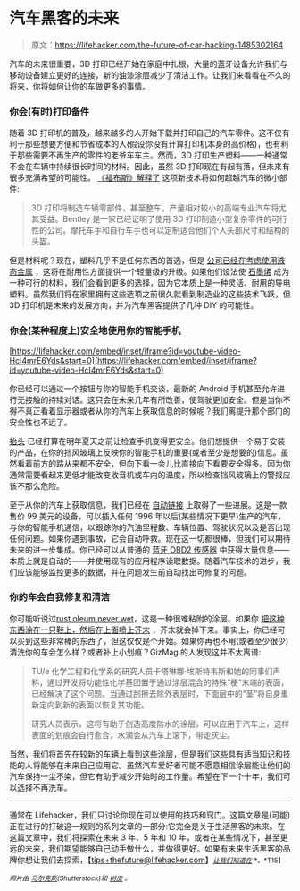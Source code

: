 # 汽车黑客的未来

> 原文：<https://lifehacker.com/the-future-of-car-hacking-1485302164>

汽车的未来很重要，3D 打印已经开始在家庭中扎根，大量的蓝牙设备允许我们与移动设备建立更好的连接，新的油漆涂层减少了清洁工作。让我们来看看在不久的将来，你将如何让你的车做更多的事情。



### 你会(有时)打印备件

随着 3D 打印机的普及，越来越多的人开始下载并打印自己的汽车零件。这不仅有利于那些想要方便和节省成本的人(假设你没有计算打印机本身的高价格)，也有利于那些需要不再生产的零件的老爷车车主。然而，3D 打印生产塑料——一种通常不会在车辆中持续很长时间的材料。因此，虽然 3D 打印现在有起有落，但未来有很多充满希望的可能性。 [《福布斯》解释了](http://www.forbes.com/sites/ehrlichfu/2013/10/29/our-future-with-3-d-printers-7-disrupted-industries/) 这项新技术将如何超越汽车的微小部件:

> 3D 打印将制造车辆零部件，甚至整车。产量相对较小的高端专业汽车将尤其受益。Bentley 是一家已经证明了使用 3D 打印制造小型复杂零件的可行性的公司。摩托车手和自行车手也可以定制适合他们个人头部尺寸和结构的头盔。

但是材料呢？现在，塑料几乎不是任何东西的首选，但是 [公司已经在考虑使用液态金属](http://news.cnet.com/8301-13579_3-57613333-37/apple-applies-for-5-patents-tied-to-liquidmetal-3d-printing/) ，这将在耐用性方面提供一个轻量级的升级。如果他们设法使 [石墨烯](http://en.wikipedia.org/wiki/Graphene) 成为一种可行的材料，我们会看到更多的选择，因为它本质上是一种灵活、耐用的导电塑料。虽然我们将在家里拥有这些选项之前很久就看到制造业的这些技术飞跃，但 3D 打印机是未来的发展方向，并为汽车黑客提供了几种 DIY 的可能性。

### 你会(某种程度上)安全地使用你的智能手机

 [https://lifehacker.com/embed/inset/iframe?id=youtube-video-HcI4mrE6Yds&start=0](https://lifehacker.com/embed/inset/iframe?id=youtube-video-HcI4mrE6Yds&start=0) 

你已经可以通过一个按钮与你的智能手机交谈，最新的 Android 手机甚至允许进行无接触的持续对话。这只会在未来几年有所改善，使驾驶更加安全。但是当你不得不真正看着显示器或者从你的汽车上获取信息的时候呢？我们离提升那个部门的安全性也不远了。

[抬头](http://www.indiegogo.com/projects/headsup-a-transparent-smart-phone-integrated-windshield-display) 已经打算在明年夏天之前让检查手机变得更安全。他们想提供一个易于安装的产品，在你的挡风玻璃上反映你的智能手机的重要(或者至少是想要的)信息。虽然看着前方的路从来都不安全，但向下看一会儿比直接向下看要安全得多。因为你通常需要看起来更低才能改变收音机或车内的温度，所以检查挡风玻璃上的警报应该不那么危险。

至于从你的汽车上获取信息，我们已经在 [自动链接](https://lifehacker.com/automatic-tracks-your-driving-and-your-car-to-save-you-1453393979) 上取得了一些进展。这是一款售价 99 美元的设备，可以插入任何 1996 年以后(某些情况下更早)生产的汽车，与你的智能手机通信，以跟踪你的汽油里程数、车辆位置、驾驶状况以及是否出现任何问题。如果你遇到事故，它会自动呼救。现在这一切都很棒，但我们可以期待未来的进一步集成。你已经可以从普通的 [蓝牙 OBD2 传感器](https://www.amazon.com/dp/B005NLQAHS?asc_campaign=InlineText&asc_refurl=https://lifehacker.com/the-future-of-car-hacking-1485302164&asc_source=&linkCode=ogi&psc=1&smid=A2VZTJP6N0Z6QL&tag=kinjalifehackerlink-20&th=1) 中获得大量信息——本质上就是自动的——并使用现有的应用程序读取数据。随着汽车技术的进步，我们应该能够监控更多的数据，并在问题发生前自动找出可修复的问题。

### 你的车会自我修复和清洁

你可能听说过[rust oleum never wet](http://www.rustoleum.com/product-catalog/consumer-brands/neverwet/neverwet-kit/)，这是一种很难粘附的涂层。如果你 [把这种东西涂在一只鞋上，然后在上面喷上芥末](http://www.youtube.com/watch?v=DZrjXSsfxMQ) ，芥末就会掉下来。事实上，你已经可以买到这些非常棒的东西了，但这仅仅是个开始。如果你再也不用(或者至少很少)清洗你的车会怎么样？或者补上小划痕？GizMag 的人发现这并不太离谱:

> TU/e 化学工程和化学系的研究人员卡塔琳娜·埃斯特韦斯和她的同事们声称，通过开发将功能性化学基团置于通过涂层混合的特殊“梗”末端的表面，已经解决了这个问题。当通过刮擦去除外表层时，下面层中的“茎”将自身重新定向到新的表面以恢复其功能。
> 
> 研究人员表示，这将有助于创造高度防水的涂层，可以应用于汽车上，这样表面的划痕会自行愈合，水滴会从汽车上滚下，带走灰尘。

当然，我们将首先在较新的车辆上看到这些涂层，但是我们这些具有适当知识和技能的人将能够在未来自己应用它。虽然汽车爱好者可能不愿意相信涂层能让他们的汽车保持一尘不染，但它有助于减少开始时的工作量。希望在下一个十年，我们可以选择不再洗车。

* * *

通常在 Lifehacker，我们只讨论你现在可以使用的技巧和窍门。这篇文章是(可能)正在进行的打破这一规则的系列文章的一部分:它完全是关于生活黑客的未来。在这篇文章中，我们将探索在未来 3 年、5 年和 10 年，或者在某些情况下，甚至更远的未来，我们期望能够自己动手做什么，并做得更好。如果有未来生活黑客的品牌你想让我们去探索，【tips+thefuture@lifehacker.com】[<small>*让我们知道在*</small>](mailto:tips+thefuture@lifehacker.com) <small>*。*T15】</small>

*<small>照片由</small>* [*<small>马尔克斯</small>*](http://www.shutterstock.com/pic.mhtml?id=60892390)*<small>(Shutterstock)和</small>* [*<small>树皮</small>*](http://www.flickr.com/photos/barkbud/3595680965/) <small>。</small>